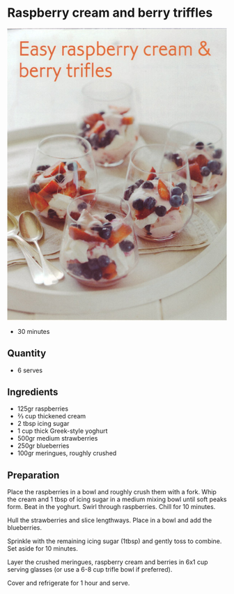 # Raspberry cream and berry triffles #

![Raspberry cream and berry triffles](../desert/images/raspberry_cream_and_berry_triffles.png)

* 30 minutes

## Quantity ##
* 6 serves

## Ingredients ##
* 125gr raspberries
* ⅔ cup thickened cream
* 2 tbsp icing sugar
* 1 cup thick Greek-style yoghurt
* 500gr medium strawberries
* 250gr blueberries
* 100gr meringues, roughly crushed

## Preparation ##
Place the raspberries in a bowl and roughly crush them with a fork. Whip the cream and 1 tbsp of icing sugar in a medium mixing bowl until soft peaks form. Beat in the yoghurt. Swirl through raspberries. Chill for 10 minutes.

Hull the strawberries and slice lengthways. Place in a bowl and add the blueberries.

Sprinkle with the remaining icing sugar (1tbsp) and gently toss to combine. Set aside for 10 minutes.

Layer the crushed meringues, raspberry cream and berries in 6x1 cup serving glasses (or use a 6-8 cup trifle bowl if preferred).

Cover and refrigerate for 1 hour and serve.
